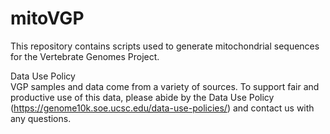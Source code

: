 # mitoVGP
This repository contains scripts used to generate mitochondrial sequences for the Vertebrate Genomes Project.

Data Use Policy <br/>
VGP samples and data come from a variety of sources. To support fair and productive use of this data, please abide by the Data Use Policy (https://genome10k.soe.ucsc.edu/data-use-policies/) and contact us with any questions.
